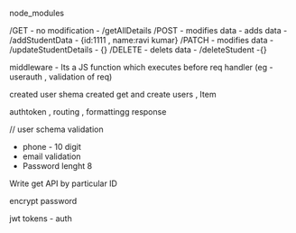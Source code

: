 node_modules

/GET - no modification - /getAllDetails
/POST - modifies data - adds data - /addStudentData - {id:1111 , name:ravi kumar}
/PATCH -  modifies data - /updateStudentDetails - {}
/DELETE -  delets data - /deleteStudent -{}

 
middleware - Its a JS function which executes before req handler (eg - userauth , validation of req)


created user shema
created get and create users , Item



authtoken , routing , formattingg response





// user schema validation  
- phone - 10 digit
- email validation
- Password lenght 8

Write get API by particular ID



encrypt password  

jwt tokens - auth 
